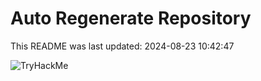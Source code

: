 # Auto Regenerate Repository

This README was last updated: 2024-08-23 10:42:47

 ![TryHackMe](https://tryhackme.com/badge/533634)
